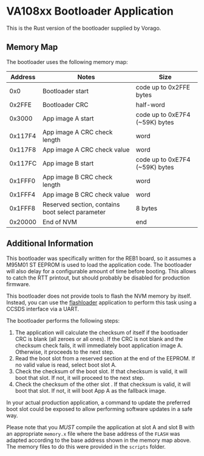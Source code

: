 VA108xx Bootloader Application
=======

This is the Rust version of the bootloader supplied by Vorago.

## Memory Map

The bootloader uses the following memory map:

| Address | Notes | Size |
| ------ | ---- |  ---- |
| 0x0 | Bootloader start | code up to 0x2FFE bytes |
| 0x2FFE | Bootloader CRC | half-word |
| 0x3000 | App image A start | code up to 0xE7F4 (~59K) bytes |
| 0x117F4 | App image A CRC check length | word |
| 0x117F8 | App image A CRC check value | word |
| 0x117FC | App image B start | code up to 0xE7F4 (~59K) bytes |
| 0x1FFF0 | App image B CRC check length | word |
| 0x1FFF4 | App image B CRC check value | word |
| 0x1FFF8 | Reserved section, contains boot select parameter | 8 bytes |
| 0x20000 | End of NVM | end  |

## Additional Information

This bootloader was specifically written for the REB1 board, so it assumes a M95M01 ST EEPROM
is used to load the application code. The bootloader will also delay for a configurable amount
of time before booting. This allows to catch the RTT printout, but should probably be disabled
for production firmware.

This bootloader does not provide tools to flash the NVM memory by itself. Instead, you can use
the [flashloader](https://egit.irs.uni-stuttgart.de/rust/vorago-rs/src/branch/main/va108xx/flashloader)
application to perform this task using a CCSDS interface via a UART.

The bootloader performs the following steps:

1. The application will calculate the checksum of itself if the bootloader CRC is blank (all zeroes
   or all ones). If the CRC is not blank and the checksum check fails, it will immediately boot
   application image A. Otherwise, it proceeds to the next step.
2. Read the boot slot from a reserved section at the end of the EEPROM. If no valid value is read,
   select boot slot A.
3. Check the checksum of the boot slot. If that checksum is valid, it will boot that slot. If not,
   it will proceed to the next step.
4. Check the checksum of the other slot . If that checksum is valid, it will boot that slot. If
   not, it will boot App A as the fallback image.

In your actual production application, a command to update the preferred boot slot could be exposed
to allow performing software updates in a safe way.

Please note that you *MUST* compile the application at slot A and slot B with an appropriate
`memory.x` file where the base address of the `FLASH` was adapted according to the base address
shown in the memory map above. The memory files to do this were provided in the `scripts` folder.
